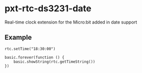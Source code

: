 pxt-rtc-ds3231-date
===================

Real-time clock extension for the Micro:bit
added in date support

Example
-------

```
rtc.setTime("18:30:00")
```

```
basic.forever(function () {
    basic.showString(rtc.getTimeString())
})
```
